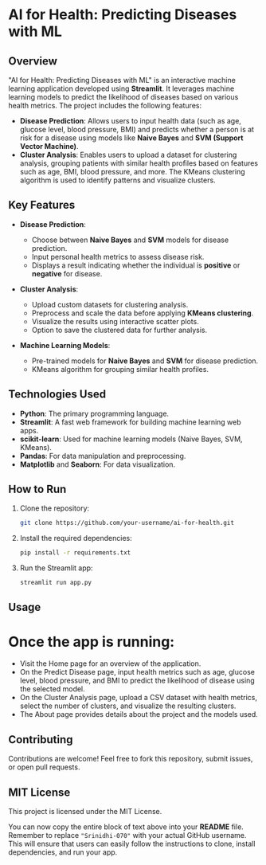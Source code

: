 # AI for Health: Predicting Diseases with ML

## Overview
"AI for Health: Predicting Diseases with ML" is an interactive machine learning application developed using **Streamlit**. It leverages machine learning models to predict the likelihood of diseases based on various health metrics. The project includes the following features:

- **Disease Prediction**: Allows users to input health data (such as age, glucose level, blood pressure, BMI) and predicts whether a person is at risk for a disease using models like **Naive Bayes** and **SVM (Support Vector Machine)**.
- **Cluster Analysis**: Enables users to upload a dataset for clustering analysis, grouping patients with similar health profiles based on features such as age, BMI, blood pressure, and more. The KMeans clustering algorithm is used to identify patterns and visualize clusters.

## Key Features
- **Disease Prediction**:
  - Choose between **Naive Bayes** and **SVM** models for disease prediction.
  - Input personal health metrics to assess disease risk.
  - Displays a result indicating whether the individual is **positive** or **negative** for disease.
  
- **Cluster Analysis**:
  - Upload custom datasets for clustering analysis.
  - Preprocess and scale the data before applying **KMeans clustering**.
  - Visualize the results using interactive scatter plots.
  - Option to save the clustered data for further analysis.
  
- **Machine Learning Models**:
  - Pre-trained models for **Naive Bayes** and **SVM** for disease prediction.
  - KMeans algorithm for grouping similar health profiles.

## Technologies Used
- **Python**: The primary programming language.
- **Streamlit**: A fast web framework for building machine learning web apps.
- **scikit-learn**: Used for machine learning models (Naive Bayes, SVM, KMeans).
- **Pandas**: For data manipulation and preprocessing.
- **Matplotlib** and **Seaborn**: For data visualization.

## How to Run
1. Clone the repository:
   ```bash
   git clone https://github.com/your-username/ai-for-health.git
2. Install the required dependencies:
   ```bash
   pip install -r requirements.txt
3. Run the Streamlit app:
   ```bash
   streamlit run app.py

## Usage
# Once the app is running:
- Visit the Home page for an overview of the application.
- On the Predict Disease page, input health metrics such as age, glucose level, blood pressure, and BMI to predict the likelihood of disease using the selected model.
- On the Cluster Analysis page, upload a CSV dataset with health metrics, select the number of clusters, and visualize the resulting clusters.
- The About page provides details about the project and the models used.

## Contributing
Contributions are welcome! Feel free to fork this repository, submit issues, or open pull requests.

## MIT License
This project is licensed under the MIT License.


You can now copy the entire block of text above into your **README** file. Remember to replace `"Srinidhi-070"` with your actual GitHub username. This will ensure that users can easily follow the instructions to clone, install dependencies, and run your app.
